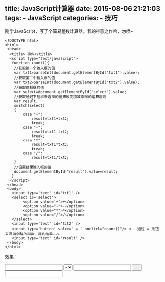 title: JavaScript计算器
date: 2015-08-06 21:21:03
tags:
	- JavaScript
categories:
	- 技巧
---
刚学JavaScript，写了个简易整数计算器。我的得意之作哈，勿喷~<!--more-->
```
<!DOCTYPE html>
<html>
 <head>
  <title> 事件</title>  
  <script type="text/javascript">
   function count(){
    //获取第一个输入框的值
    var txt1=parseInt(document.getElementById("txt1").value);
	//获取第二个输入框的值
    var txt2=parseInt(document.getElementById("txt2").value);
	//获取选择框的值
    var select=document.getElementById("select").value;
	//获取通过下拉框来选择的值来改变加减乘除的运算法则
    var result;
    switch(select)
    {
        case "+":
            result=txt1+txt2;
            break;
        case "-":
            result=txt1-txt2;
            break;
        case "*":
            result=txt1*txt2;
            break;
        case "/":
            result=txt1/txt2;
    }
    //设置结果输入框的值 
    document.getElementById("result").value=result;
   }
  </script> 
 </head> 
 <body>
   <input type='text' id='txt1' /> 
   <select id='select'>
		<option value='+'>+</option>
		<option value="-">-</option>
		<option value="*">*</option>
		<option value="/">/</option>
   </select>
   <input type='text' id='txt2' /> 
   <input type='button' value=' = ' onclick="count()"/> <!--通过 = 按钮来调用创建的函数，得到结果--> 
   <input type='text' id='result' />   
 </body>
</html>
```
效果：

<script type="text/javascript">
   function count(){
    //获取第一个输入框的值
    var txt1=parseInt(document.getElementById("txt1").value);
	//获取第二个输入框的值
    var txt2=parseInt(document.getElementById("txt2").value);
	//获取选择框的值
    var select=document.getElementById("select").value;
	//获取通过下拉框来选择的值来改变加减乘除的运算法则
    var result;
    switch(select)
    {
        case "+":
            result=txt1+txt2;
            break;
        case "-":
            result=txt1-txt2;
            break;
        case "*":
            result=txt1*txt2;
            break;
        case "/":
            result=txt1/txt2;
    }
    //设置结果输入框的值 
    document.getElementById("result").value=result;
   }
  </script> 
 
  <input type='text' id='txt1' /> <select id='select'>
		<option value='+'>+</option>
		<option value="-">-</option>
		<option value="*">*</option>
		<option value="/">/</option>
   </select> <input type='text' id='txt2' /> <input type='button' value=' = ' onclick="count()"/><!--通过 = 按钮来调用创建的函数，得到结果--> <input type='text' id='result' />